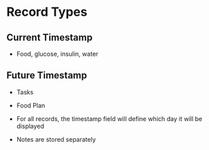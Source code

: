 # Record Types
## Current Timestamp
* Food, glucose, insulin, water

## Future Timestamp
* Tasks
* Food Plan

* For all records, the timestamp field will define which day it will be displayed
* Notes are stored separately